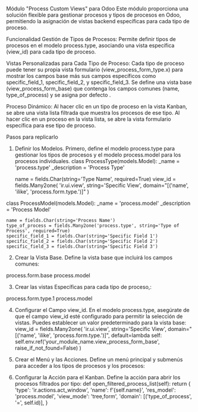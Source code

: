 Módulo "Process Custom Views" para Odoo
Este módulo proporciona una solución flexible para gestionar procesos y tipos de procesos en Odoo, permitiendo la asignación de vistas backend específicas para cada tipo de proceso.

Funcionalidad
Gestión de Tipos de Procesos:
Permite definir tipos de procesos en el modelo process.type, asociando una vista específica (view_id) para cada tipo de proceso.

Vistas Personalizadas para Cada Tipo de Proceso:
Cada tipo de proceso puede tener su propia vista formulario (view_process_form_type.x) para mostrar los campos base más sus campos específicos como specific_field_1, specific_field_2, y specific_field_3.
Se define una vista base (view_process_form_base) que contenga los campos comunes (name, type_of_process) y se  asigna por defecto .

Proceso Dinámico:
Al hacer clic en un tipo de proceso en la vista Kanban, se abre una vista lista filtrada que muestra los procesos de ese tipo.
Al hacer clic en un proceso en la vista lista, se abre la vista formulario específica para ese tipo de proceso.

Pasos para replicarlo

1. Definir los Modelos. Primero, define el modelo process.type para gestionar los tipos de procesos y el modelo process.model para los procesos individuales.
class ProcessType(models.Model):
    _name = 'process.type'
    _description = 'Process Type'

    name = fields.Char(string='Type Name', required=True)
    view_id = fields.Many2one(
        'ir.ui.view', 
        string='Specific View', 
        domain="[('name', 'ilike', 'process.form.type.')]"
    )

class ProcessModel(models.Model):
    _name = 'process.model'
    _description = 'Process Model'

    name = fields.Char(string='Process Name')
    type_of_process = fields.Many2one('process.type', string='Type of Process', required=True)
    specific_field_1 = fields.Char(string='Specific Field 1')
    specific_field_2 = fields.Char(string='Specific Field 2')
    specific_field_3 = fields.Char(string='Specific Field 3')
    
2. Crear la Vista Base. Define la vista base que incluirá los campos comunes:
<record id="view_process_form_base" model="ir.ui.view">
    <field name="name">process.form.base</field>
    <field name="model">process.model</field>
    <field name="arch" type="xml">
        <form>
            <sheet>
                <group>
                    <field name="name"/>
                    <field name="type_of_process"/>
                    <field name="specific_field_1"/>
                    <field name="specific_field_2"/>
                    <field name="specific_field_3"/>
                </group>
            </sheet>
        </form>
    </field>
</record>

3. Crear las vistas Específicas para cada tipo de proceso,:
<record id="view_process_form_type_1" model="ir.ui.view">
    <field name="name">process.form.type.1</field>
    <field name="model">process.model</field>
    <field name="inherit_id" ref="your_module_name.view_process_form_base"/>
    <field name="arch" type="xml">
        <xpath expr="//group" position="inside">
            <field name="specific_field_1"/>
        </xpath>
    </field>
</record>

4. Configurar el Campo view_id. En el modelo process.type, asegúrate de que el campo view_id esté configurado para permitir la selección de vistas. Puedes establecer un valor predeterminado para la vista base:
view_id = fields.Many2one(
    'ir.ui.view', 
    string='Specific View', 
    domain="[('name', 'ilike', 'process.form.type.')]",
    default=lambda self: self.env.ref('your_module_name.view_process_form_base', raise_if_not_found=False)
)

5. Crear el Menú y las Acciones. Define un menú principal y submenús para acceder a los tipos de procesos y los procesos:
<menuitem id="menu_process_management" name="Gestión de Procesos"/>
<menuitem id="menu_process_types" name="Tipos de Procesos" parent="menu_process_management" action="action_process_types"/>
<menuitem id="menu_processes" name="Procesos" parent="menu_process_management" action="action_process_kanban"/>

6. Configurar la Acción para el Kanban. Define la acción para abrir los procesos filtrados por tipo:
def open_filtered_process_list(self):
    return {
        'type': 'ir.actions.act_window',
        'name': f'{self.name}',
        'res_model': 'process.model',
        'view_mode': 'tree,form',
        'domain': [('type_of_process', '=', self.id)],
    }

